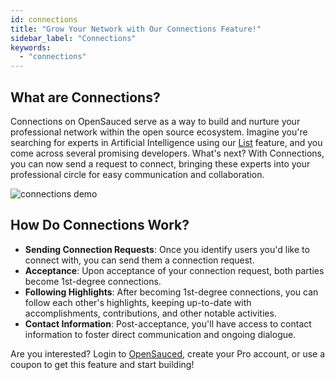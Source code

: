 ```yaml
---
id: connections
title: "Grow Your Network with Our Connections Feature!"
sidebar_label: "Connections"
keywords:
  - "connections"
---
```


## What are Connections?

Connections on OpenSauced serve as a way to build and nurture your professional network within the open source ecosystem. Imagine you're searching for experts in Artificial Intelligence using our [List](lists.md) feature, and you come across several promising developers. What's next? With Connections, you can now send a request to connect, bringing these experts into your professional circle for easy communication and collaboration.

![connections demo](../../static/gif/connections.gif)

## How Do Connections Work?

- **Sending Connection Requests**: Once you identify users you'd like to connect with, you can send them a connection request.
- **Acceptance**: Upon acceptance of your connection request, both parties become 1st-degree connections.
- **Following Highlights**: After becoming 1st-degree connections, you can follow each other's highlights, keeping up-to-date with accomplishments, contributions, and other notable activities.
- **Contact Information**: Post-acceptance, you'll have access to contact information to foster direct communication and ongoing dialogue.

Are you interested? Login to [OpenSauced](https://opensauced.pizza/), create your Pro account, or use a coupon to get this feature and start building!
